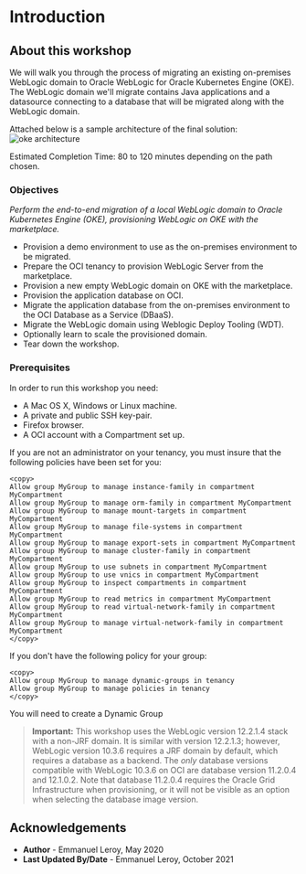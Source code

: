 # Introduction

## About this workshop

We will walk you through the process of migrating an existing on-premises WebLogic domain to Oracle WebLogic for Oracle Kubernetes Engine (OKE). The WebLogic domain we'll migrate contains Java applications and a datasource connecting to a database that will be migrated along with the WebLogic domain.

Attached below is a sample architecture of the final solution:
![oke architecture](./images/arch-oke.png " ")

Estimated Completion Time: 80 to 120 minutes depending on the path chosen.

### Objectives

*Perform the end-to-end migration of a local WebLogic domain to Oracle Kubernetes Engine (OKE), provisioning WebLogic on OKE with the marketplace.*

- Provision a demo environment to use as the on-premises environment to be migrated.
- Prepare the OCI tenancy to provision WebLogic Server from the marketplace.
- Provision a new empty WebLogic domain on OKE with the marketplace.
- Provision the application database on OCI.
- Migrate the application database from the on-premises environment to the OCI Database as a Service (DBaaS).
- Migrate the WebLogic domain using Weblogic Deploy Tooling (WDT).
- Optionally learn to scale the provisioned domain.
- Tear down the workshop.

### Prerequisites

In order to run this workshop you need:

* A Mac OS X, Windows or Linux machine.
* A private and public SSH key-pair.
* Firefox browser.
* A OCI account with a Compartment set up.

If you are not an administrator on your tenancy, you must insure that the following policies have been set for you:

```
<copy>
Allow group MyGroup to manage instance-family in compartment MyCompartment
Allow group MyGroup to manage orm-family in compartment MyCompartment
Allow group MyGroup to manage mount-targets in compartment MyCompartment
Allow group MyGroup to manage file-systems in compartment MyCompartment
Allow group MyGroup to manage export-sets in compartment MyCompartment
Allow group MyGroup to manage cluster-family in compartment MyCompartment
Allow group MyGroup to use subnets in compartment MyCompartment
Allow group MyGroup to use vnics in compartment MyCompartment
Allow group MyGroup to inspect compartments in compartment MyCompartment
Allow group MyGroup to read metrics in compartment MyCompartment
Allow group MyGroup to read virtual-network-family in compartment MyCompartment
Allow group MyGroup to manage virtual-network-family in compartment MyCompartment
</copy>
```

If you don't have the following policy for your group:

```
<copy>
Allow group MyGroup to manage dynamic-groups in tenancy
Allow group MyGroup to manage policies in tenancy
</copy>
```

You will need to create a Dynamic Group 

> **Important:** This workshop uses the WebLogic version 12.2.1.4 stack with a non-JRF domain. It is similar with version 12.2.1.3; however, WebLogic version 10.3.6 requires a JRF domain by default, which requires a database as a backend. The *only* database versions compatible with WebLogic 10.3.6 on OCI are database version 11.2.0.4 and 12.1.0.2. Note that database 11.2.0.4 requires the Oracle Grid Infrastructure when provisioning, or it will not be visible as an option when selecting the database image version.


## Acknowledgements

 - **Author** - Emmanuel Leroy, May 2020
 - **Last Updated By/Date** - Emmanuel Leroy, October 2021
